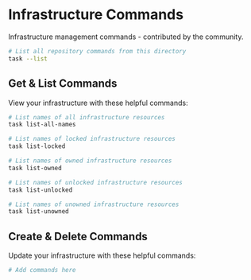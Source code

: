 # Infrastructure Commands

Infrastructure management commands - contributed by the community.

```sh
# List all repository commands from this directory
task --list
```

## Get & List Commands

View your infrastructure with these helpful commands:

```sh
# List names of all infrastructure resources
task list-all-names

# List names of locked infrastructure resources
task list-locked

# List names of owned infrastructure resources
task list-owned

# List names of unlocked infrastructure resources
task list-unlocked

# List names of unowned infrastructure resources
task list-unowned
```


## Create & Delete Commands

Update your infrastructure with these helpful commands:

```sh
# Add commands here
```
